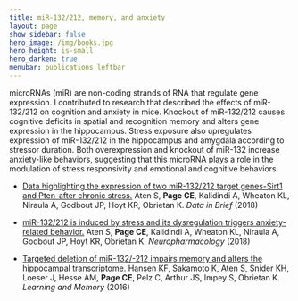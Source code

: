 ```yaml
---
title: miR-132/212, memory, and anxiety
layout: page
show_sidebar: false
hero_image: /img/books.jpg
hero_height: is-small
hero_darken: true
menubar: publications_leftbar
---
```


microRNAs (miR) are non-coding strands of RNA that regulate gene expression. I contributed to research that described the effects of miR-132/212 on cognition and anxiety in mice. Knockout of miR-132/212 causes cognitive deficits in spatial and recognition memory and alters gene expression in the hippocampus. Stress exposure also upregulates expression of miR-132/212 in the hippocampus and amygdala according to stressor duration. Both overexpression and knockout of miR-132 increase anxiety-like behaviors, suggesting that this microRNA plays a role in the modulation of stress responsivity and emotional and cognitive behaviors.

* [Data highlighting the expression of two miR-132/212 target genes-Sirt1 and Pten-after chronic stress.](https://www.ncbi.nlm.nih.gov/pubmed/30555870)
Aten S, **Page CE**, Kalidindi A, Wheaton KL, Niraula A, Godbout JP, Hoyt KR, Obrietan K. _Data in Brief_ (2018)

* [miR-132/212 is induced by stress and its dysregulation triggers anxiety-related behavior.](https://www.ncbi.nlm.nih.gov/pubmed/30342060)
Aten S, **Page CE**, Kalidindi A, Wheaton KL, Niraula A, Godbout JP, Hoyt KR, Obrietan K. _Neuropharmacology_ (2018)

* [Targeted deletion of miR-132/-212 impairs memory and alters the hippocampal transcriptome.](https://www.ncbi.nlm.nih.gov/pubmed/26773099) Hansen KF, Sakamoto K, Aten S, Snider KH, Loeser J, Hesse AM, **Page CE**, Pelz C, Arthur JS, Impey S, Obrietan K. _Learning and Memory_ (2016)